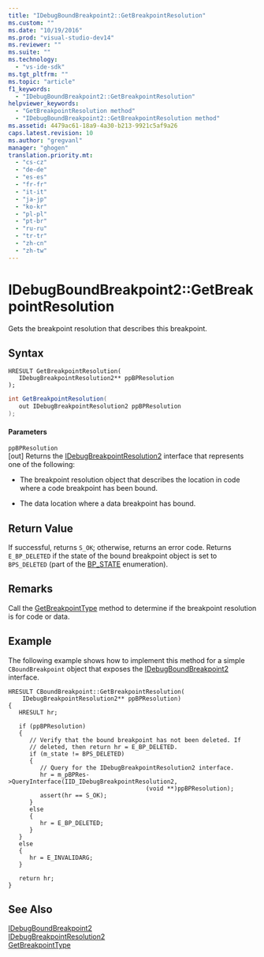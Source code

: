 ```yaml
---
title: "IDebugBoundBreakpoint2::GetBreakpointResolution"
ms.custom: ""
ms.date: "10/19/2016"
ms.prod: "visual-studio-dev14"
ms.reviewer: ""
ms.suite: ""
ms.technology: 
  - "vs-ide-sdk"
ms.tgt_pltfrm: ""
ms.topic: "article"
f1_keywords: 
  - "IDebugBoundBreakpoint2::GetBreakpointResolution"
helpviewer_keywords: 
  - "GetBreakpointResolution method"
  - "IDebugBoundBreakpoint2::GetBreakpointResolution method"
ms.assetid: 4479ac61-18a9-4a30-b213-9921c5af9a26
caps.latest.revision: 10
ms.author: "gregvanl"
manager: "ghogen"
translation.priority.mt: 
  - "cs-cz"
  - "de-de"
  - "es-es"
  - "fr-fr"
  - "it-it"
  - "ja-jp"
  - "ko-kr"
  - "pl-pl"
  - "pt-br"
  - "ru-ru"
  - "tr-tr"
  - "zh-cn"
  - "zh-tw"
---
```

# IDebugBoundBreakpoint2::GetBreakpointResolution
Gets the breakpoint resolution that describes this breakpoint.  
  
## Syntax  
  
```cpp#  
HRESULT GetBreakpointResolution(   
   IDebugBreakpointResolution2** ppBPResolution  
);  
```  
  
```c#  
int GetBreakpointResolution(   
   out IDebugBreakpointResolution2 ppBPResolution  
);  
```  
  
#### Parameters  
 `ppBPResolution`  
 [out] Returns the [IDebugBreakpointResolution2](../extensibility-debugger-reference/idebugbreakpointresolution2.md) interface that represents one of the following:  
  
-   The breakpoint resolution object that describes the location in code where a code breakpoint has been bound.  
  
-   The data location where a data breakpoint has bound.  
  
## Return Value  
 If successful, returns `S_OK`; otherwise, returns an error code. Returns `E_BP_DELETED` if the state of the bound breakpoint object is set to `BPS_DELETED` (part of the [BP_STATE](../extensibility-debugger-reference/bp_state.md) enumeration).  
  
## Remarks  
 Call the [GetBreakpointType](../extensibility-debugger-reference/idebugbreakpointresolution2--getbreakpointtype.md) method to determine if the breakpoint resolution is for code or data.  
  
## Example  
 The following example shows how to implement this method for a simple `CBoundBreakpoint` object that exposes the [IDebugBoundBreakpoint2](../extensibility-debugger-reference/idebugboundbreakpoint2.md) interface.  
  
```  
HRESULT CBoundBreakpoint::GetBreakpointResolution(  
    IDebugBreakpointResolution2** ppBPResolution)  
{    
   HRESULT hr;    
  
   if (ppBPResolution)    
   {    
      // Verify that the bound breakpoint has not been deleted. If   
      // deleted, then return hr = E_BP_DELETED.    
      if (m_state != BPS_DELETED)    
      {    
         // Query for the IDebugBreakpointResolution2 interface.    
         hr = m_pBPRes->QueryInterface(IID_IDebugBreakpointResolution2,  
                                       (void **)ppBPResolution);  
         assert(hr == S_OK);    
      }    
      else    
      {    
         hr = E_BP_DELETED;    
      }    
   }    
   else    
   {    
      hr = E_INVALIDARG;    
   }    
  
   return hr;    
}    
```  
  
## See Also  
 [IDebugBoundBreakpoint2](../extensibility-debugger-reference/idebugboundbreakpoint2.md)   
 [IDebugBreakpointResolution2](../extensibility-debugger-reference/idebugbreakpointresolution2.md)   
 [GetBreakpointType](../extensibility-debugger-reference/idebugbreakpointresolution2--getbreakpointtype.md)
